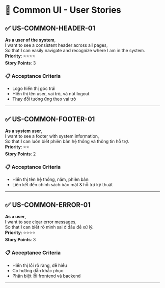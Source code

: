 # 🧩 Common UI - User Stories

## ✅ US-COMMON-HEADER-01

**As a user of the system**,  
I want to see a consistent header across all pages,  
So that I can easily navigate and recognize where I am in the system.  
**Priority**: ⭐⭐⭐⭐  
**Story Points**: 3

### 📋 Acceptance Criteria

- Logo hiển thị góc trái
- Hiển thị tên user, vai trò, và nút logout
- Thay đổi tương ứng theo vai trò

---

## ✅ US-COMMON-FOOTER-01

**As a system user**,  
I want to see a footer with system information,  
So that I can luôn biết phiên bản hệ thống và thông tin hỗ trợ.  
**Priority**: ⭐⭐  
**Story Points**: 2

### 📋 Acceptance Criteria

- Hiển thị tên hệ thống, năm, phiên bản
- Liên kết đến chính sách bảo mật & hỗ trợ kỹ thuật

---

## ✅ US-COMMON-ERROR-01

**As a user**,  
I want to see clear error messages,  
So that I can biết rõ mình sai ở đâu để xử lý.  
**Priority**: ⭐⭐⭐⭐  
**Story Points**: 3

### 📋 Acceptance Criteria

- Hiển thị lỗi rõ ràng, dễ hiểu
- Có hướng dẫn khắc phục
- Phân biệt lỗi frontend và backend

---
